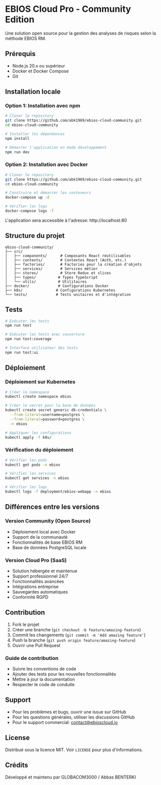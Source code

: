 # EBIOS Cloud Pro - Community Edition

Une solution open source pour la gestion des analyses de risques selon la méthode EBIOS RM.

## Prérequis

- Node.js 20.x ou supérieur
- Docker et Docker Compose
- Git

## Installation locale

### Option 1: Installation avec npm

```bash
# Cloner le repository
git clone https://github.com/abk1969/ebios-cloud-community.git
cd ebios-cloud-community

# Installer les dépendances
npm install

# Démarrer l'application en mode développement
npm run dev
```

### Option 2: Installation avec Docker

```bash
# Cloner le repository
git clone https://github.com/abk1969/ebios-cloud-community.git
cd ebios-cloud-community

# Construire et démarrer les conteneurs
docker-compose up -d

# Vérifier les logs
docker-compose logs -f
```

L'application sera accessible à l'adresse: http://localhost:80

## Structure du projet

```
ebios-cloud-community/
├── src/
│   ├── components/      # Composants React réutilisables
│   ├── contexts/        # Contextes React (Auth, etc.)
│   ├── factories/       # Factories pour la création d'objets
│   ├── services/        # Services métier
│   ├── stores/          # Store Redux et slices
│   ├── types/          # Types TypeScript
│   └── utils/          # Utilitaires
├── docker/             # Configurations Docker
├── k8s/               # Configurations Kubernetes
└── tests/             # Tests unitaires et d'intégration
```

## Tests

```bash
# Exécuter les tests
npm run test

# Exécuter les tests avec couverture
npm run test:coverage

# Interface utilisateur des tests
npm run test:ui
```

## Déploiement

### Déploiement sur Kubernetes

```bash
# Créer le namespace
kubectl create namespace ebios

# Créer le secret pour la base de données
kubectl create secret generic db-credentials \
  --from-literal=username=postgres \
  --from-literal=password=postgres \
  -n ebios

# Appliquer les configurations
kubectl apply -f k8s/
```

### Vérification du déploiement

```bash
# Vérifier les pods
kubectl get pods -n ebios

# Vérifier les services
kubectl get services -n ebios

# Vérifier les logs
kubectl logs -f deployment/ebios-webapp -n ebios
```

## Différences entre les versions

### Version Community (Open Source)
- Déploiement local avec Docker
- Support de la communauté
- Fonctionnalités de base EBIOS RM
- Base de données PostgreSQL locale

### Version Cloud Pro (SaaS)
- Solution hébergée et maintenue
- Support professionnel 24/7
- Fonctionnalités avancées
- Intégrations entreprise
- Sauvegardes automatiques
- Conformité RGPD

## Contribution

1. Fork le projet
2. Créer une branche (`git checkout -b feature/amazing-feature`)
3. Commit les changements (`git commit -m 'Add amazing feature'`)
4. Push la branche (`git push origin feature/amazing-feature`)
5. Ouvrir une Pull Request

### Guide de contribution

- Suivre les conventions de code
- Ajouter des tests pour les nouvelles fonctionnalités
- Mettre à jour la documentation
- Respecter le code de conduite

## Support

- Pour les problèmes et bugs, ouvrir une issue sur GitHub
- Pour les questions générales, utiliser les discussions GitHub
- Pour le support commercial: contact@ebioscloud.io

## License

Distribué sous la licence MIT. Voir `LICENSE` pour plus d'informations.

## Crédits

Développé et maintenu par GLOBACOM3000 / Abbas BENTERKI